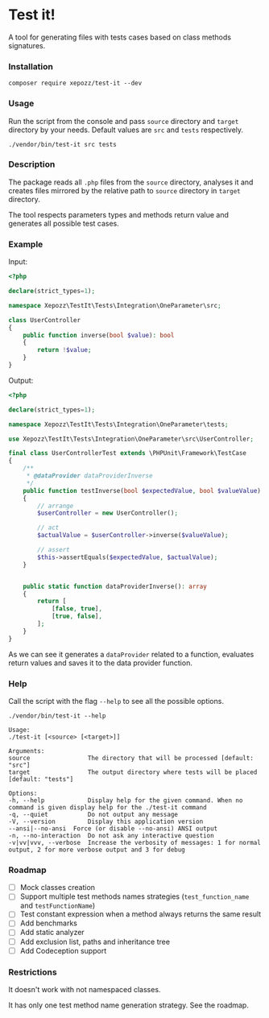 # Test it!

A tool for generating files with tests cases based on class methods signatures.

### Installation

```shell
composer require xepozz/test-it --dev
```

### Usage

Run the script from the console and pass `source` directory and `target` directory by your needs.
Default values are `src` and `tests` respectively.

```shell
./vendor/bin/test-it src tests
```

### Description

The package reads all `.php` files from the `source` directory, analyses it and 
creates files mirrored by the relative path to `source` directory in `target` directory.

The tool respects parameters types and methods return value and generates all possible test cases.

### Example

Input: 
```php
<?php

declare(strict_types=1);

namespace Xepozz\TestIt\Tests\Integration\OneParameter\src;

class UserController
{
    public function inverse(bool $value): bool
    {
        return !$value;
    }
}
```

Output:
```php
<?php

declare(strict_types=1);

namespace Xepozz\TestIt\Tests\Integration\OneParameter\tests;

use Xepozz\TestIt\Tests\Integration\OneParameter\src\UserController;

final class UserControllerTest extends \PHPUnit\Framework\TestCase
{
    /**
     * @dataProvider dataProviderInverse
     */
    public function testInverse(bool $expectedValue, bool $valueValue): void
    {
        // arrange
        $userController = new UserController();

        // act
        $actualValue = $userController->inverse($valueValue);

        // assert
        $this->assertEquals($expectedValue, $actualValue);
    }


    public static function dataProviderInverse(): array
    {
        return [
            [false, true],
            [true, false],
        ];
    }
}
```

As we can see it generates a `dataProvider` related to a function, evaluates return values and saves it to the data provider function.

### Help

Call the script with the flag `--help` to see all the possible options.

```shell
./vendor/bin/test-it --help
```
```
Usage:
./test-it [<source> [<target>]]

Arguments:
source                The directory that will be processed [default: "src"]
target                The output directory where tests will be placed [default: "tests"]

Options:
-h, --help            Display help for the given command. When no command is given display help for the ./test-it command
-q, --quiet           Do not output any message
-V, --version         Display this application version
--ansi|--no-ansi  Force (or disable --no-ansi) ANSI output
-n, --no-interaction  Do not ask any interactive question
-v|vv|vvv, --verbose  Increase the verbosity of messages: 1 for normal output, 2 for more verbose output and 3 for debug
```

### Roadmap

- [ ] Mock classes creation
- [ ] Support multiple test methods names strategies (`test_function_name` and `testFunctionName`)
- [ ] Test constant expression when a method always returns the same result
- [ ] Add benchmarks
- [ ] Add static analyzer
- [ ] Add exclusion list, paths and inheritance tree 
- [ ] Add Codeception support

### Restrictions

It doesn't work with not namespaced classes.

It has only one test method name generation strategy. See the roadmap.

